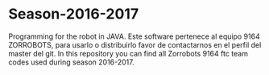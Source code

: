 # Season-2016-2017

Programming for the robot in JAVA. Este software pertenece al equipo 9164 ZORROBOTS, para usarlo o distribuirlo favor de contactarnos en el perfil del master del git.
In this repository you can find all Zorrobots 9164 ftc team codes used during season 2016-2017.
